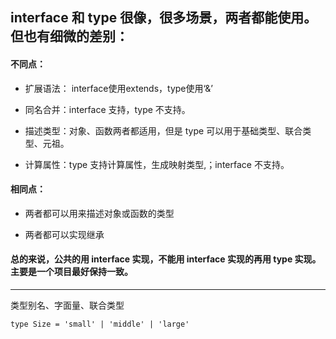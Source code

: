 ## interface 和 type 很像，很多场景，两者都能使用。但也有细微的差别：


#### 不同点：

- 扩展语法： interface使用extends，type使用‘&’

- 同名合并：interface 支持，type 不支持。

- 描述类型：对象、函数两者都适用，但是 type 可以用于基础类型、联合类型、元祖。

- 计算属性：type 支持计算属性，生成映射类型,；interface 不支持。


#### 相同点：

- 两者都可以用来描述对象或函数的类型

- 两者都可以实现继承

#### 总的来说，公共的用 interface 实现，不能用 interface 实现的再用 type 实现。主要是一个项目最好保持一致。

***

类型别名、字面量、联合类型
```
type Size = 'small' | 'middle' | 'large'
```